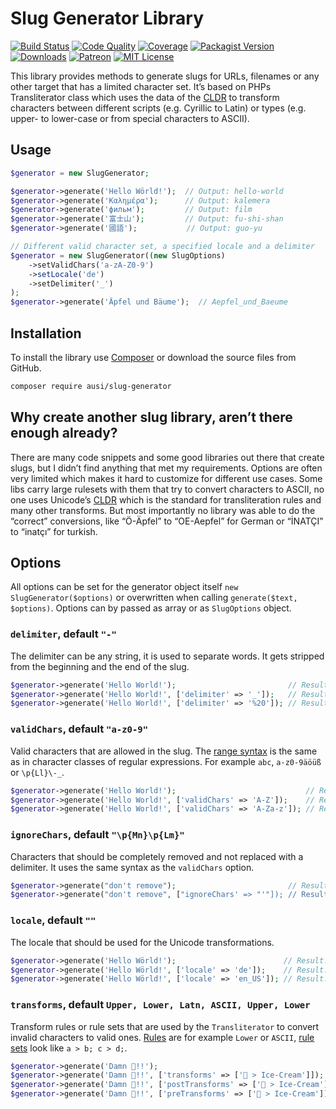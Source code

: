 Slug Generator Library
======================

[![Build Status](https://img.shields.io/travis/ausi/slug-generator/master.svg?style=flat-square)](https://travis-ci.org/ausi/slug-generator/branches)
[![Code Quality](https://img.shields.io/scrutinizer/g/ausi/slug-generator/master.svg?style=flat-square)](https://scrutinizer-ci.com/g/ausi/slug-generator/)
[![Coverage](https://img.shields.io/coveralls/ausi/slug-generator/master.svg?style=flat-square)](https://coveralls.io/github/ausi/slug-generator)
[![Packagist Version](https://img.shields.io/packagist/v/ausi/slug-generator.svg?style=flat-square)](https://packagist.org/packages/ausi/slug-generator)
[![Downloads](https://img.shields.io/packagist/dt/ausi/slug-generator.svg?style=flat-square)](https://packagist.org/packages/ausi/slug-generator)
[![Patreon](https://img.shields.io/badge/Patreon-%24141%2Fmonth-lightgrey.svg?style=flat-square&colorA=F96854&colorB=555555)](https://www.patreon.com/ausi)
[![MIT License](https://img.shields.io/github/license/ausi/slug-generator.svg?style=flat-square)](https://github.com/ausi/slug-generator/blob/master/LICENSE)

This library provides methods to generate slugs
for URLs, filenames or any other target that has a limited character set.
It’s based on PHPs Transliterator class which uses the data of the [CLDR][]
to transform characters between different scripts (e.g. Cyrillic to Latin)
or types (e.g. upper- to lower-case or from special characters to ASCII).

Usage
-----

```php
$generator = new SlugGenerator;

$generator->generate('Hello Wörld!');  // Output: hello-world
$generator->generate('Καλημέρα');      // Output: kalemera
$generator->generate('фильм');         // Output: film
$generator->generate('富士山');         // Output: fu-shi-shan
$generator->generate('國語');           // Output: guo-yu

// Different valid character set, a specified locale and a delimiter
$generator = new SlugGenerator((new SlugOptions)
    ->setValidChars('a-zA-Z0-9')
    ->setLocale('de')
    ->setDelimiter('_')
);
$generator->generate('Äpfel und Bäume');  // Aepfel_und_Baeume
```

Installation
------------

To install the library use [Composer][] or download the source files from GitHub.

```sh
composer require ausi/slug-generator
```

Why create another slug library, aren’t there enough already?
-------------------------------------------------------------

There are many code snippets and some good libraries out there that create slugs,
but I didn’t find anything that met my requirements.
Options are often very limited which makes it hard to customize for different use cases.
Some libs carry large rulesets with them that try to convert characters to ASCII,
no one uses Unicode’s [CLDR][]
which is the standard for transliteration rules and many other transforms.
But most importantly no library was able to do the “correct” conversions,
like “Ö-Äpfel” to “OE-Aepfel” for German or “İNATÇI” to “inatçı” for turkish.

Options
-------

All options can be set for the generator object itself `new SlugGenerator($options)`
or overwritten when calling `generate($text, $options)`.
Options can by passed as array or as `SlugOptions` object.

### `delimiter`, default `"-"`

The delimiter can be any string, it is used to separate words.
It gets stripped from the beginning and the end of the slug.

```php
$generator->generate('Hello World!');                         // Result: hello-world
$generator->generate('Hello World!', ['delimiter' => '_']);   // Result: hello_world
$generator->generate('Hello World!', ['delimiter' => '%20']); // Result: hello%20world
```

### `validChars`, default `"a-z0-9"`

Valid characters that are allowed in the slug.
The [range syntax][] is the same as in character classes of regular expressions.
For example `abc`, `a-z0-9äöüß` or `\p{Ll}\-_`.

```php
$generator->generate('Hello World!');                             // Result: hello-world
$generator->generate('Hello World!', ['validChars' => 'A-Z']);    // Result: HELLO-WORLD
$generator->generate('Hello World!', ['validChars' => 'A-Za-z']); // Result: Hello-World
```

### `ignoreChars`, default `"\p{Mn}\p{Lm}"`

Characters that should be completely removed and not replaced with a delimiter.
It uses the same syntax as the `validChars` option.

```php
$generator->generate("don't remove");                         // Result: don-t-remove
$generator->generate("don't remove", ["ignoreChars' => "'"]); // Result: dont-remove
```

### `locale`, default `""`

The locale that should be used for the Unicode transformations.

```php
$generator->generate('Hello Wörld!');                        // Result: hello-world
$generator->generate('Hello Wörld!', ['locale' => 'de']);    // Result: hello-woerld
$generator->generate('Hello Wörld!', ['locale' => 'en_US']); // Result: hello-world
```

### `transforms`, default `Upper, Lower, Latn, ASCII, Upper, Lower`

Transform rules or rule sets that are used by the `Transliterator`
to convert invalid characters to valid ones.
[Rules][] are for example `Lower` or `ASCII`,
[rule sets][] look like `a > b; c > d;`.

```php
$generator->generate('Damn 💩!!');                                           // Result: damn
$generator->generate('Damn 💩!!', ['transforms' => ['💩 > Ice-Cream']]);     // Result: amn-ce-ream
$generator->generate('Damn 💩!!', ['postTransforms' => ['💩 > Ice-Cream']]); // Result: damn-ce-ream
$generator->generate('Damn 💩!!', ['preTransforms' => ['💩 > Ice-Cream']]);  // Result: damn-ice-cream
```

[CLDR]: http://cldr.unicode.org/ "Unicode Common Locale Data Repository"
[Composer]: https://getcomposer.org/
[range syntax]: http://www.regular-expressions.info/charclass.html
[Rules]: http://userguide.icu-project.org/transforms/general
[rule sets]: http://userguide.icu-project.org/transforms/general/rules
